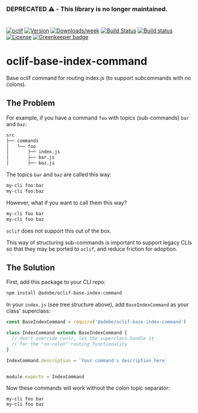 <!--
Copyright 2018 Adobe. All rights reserved.
This file is licensed to you under the Apache License, Version 2.0 (the "License");
you may not use this file except in compliance with the License. You may obtain a copy
of the License at http://www.apache.org/licenses/LICENSE-2.0

Unless required by applicable law or agreed to in writing, software distributed under
the License is distributed on an "AS IS" BASIS, WITHOUT WARRANTIES OR REPRESENTATIONS
OF ANY KIND, either express or implied. See the License for the specific language
governing permissions and limitations under the License.
-->

### DEPRECATED ⚠️  - This library is no longer maintained.
# 
# 






[![oclif](https://img.shields.io/badge/cli-oclif-brightgreen.svg)](https://oclif.io)
[![Version](https://img.shields.io/npm/v/@adobe/oclif-base-index-command.svg)](https://npmjs.org/package/@adobe/oclif-base-index-command)
[![Downloads/week](https://img.shields.io/npm/dw/@adobe/oclif-base-index-command.svg)](https://npmjs.org/package/@adobe/oclif-base-index-command)
[![Build Status](https://travis-ci.org/adobe/oclif-base-index-command.svg?branch=master)](https://travis-ci.org/adobe/oclif-base-index-command)
[![Build status](https://ci.appveyor.com/api/projects/status/1pimm457lov4f1vr/branch/master?svg=true)](https://ci.appveyor.com/project/shazron/oclif-base-index-command/branch/master) [![License](https://img.shields.io/badge/License-Apache%202.0-blue.svg)](https://opensource.org/licenses/Apache-2.0) [![Greenkeeper badge](https://badges.greenkeeper.io/adobe/aio-cli-plugin-config.svg)](https://greenkeeper.io/)


oclif-base-index-command
=====================

Base oclif command for routing index.js  (to support subcommands with no colons).


## The Problem 

For example, if you have a command `foo` with topics (sub-commands) `bar` and `baz`:
```sh
src
├── commands
│   └── foo
│       ├── index.js
│       ├── bar.js
│       ├── baz.js
```

The topics `bar` and `baz` are called this way:
```sh
my-cli foo:bar
my-cli foo:baz
```

However, what if you want to call them this way?
```sh
my-cli foo bar
my-cli foo baz
```

`oclif` does not support this out of the box. 

This way of structuring sub-commands is important to support legacy CLIs so that they may be ported to `oclif`, and reduce friction for adoption.

## The Solution

First, add this package to your CLI repo:
```sh
npm install @adobe/oclif-base-index-command
```

In your `index.js` (see tree structure above), add `BaseIndexCommand` as your class' superclass:
```javascript
const BaseIndexCommand = require('@adobe/oclif-base-index-command')

class IndexCommand extends BaseIndexCommand {
  // don't override run(), let the superclass handle it
  // for the "no-colon" routing functionality
}

IndexCommand.description = `Your command's description here`


module.exports = IndexCommand
```

Now these commands will work without the colon topic separator:
```
my-cli foo bar
my-cli foo baz
```
